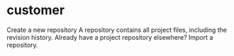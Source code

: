 # customer
Create a new repository A repository contains all project files, including the revision history. Already have a project repository elsewhere? Import a repository.
